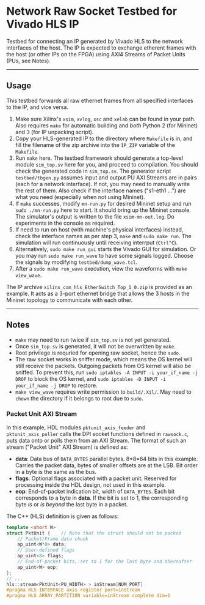 # Network Raw Socket Testbed for Vivado HLS IP

Testbed for connecting an IP generated by Vivado HLS to the network 
interfaces of the host. The IP is expected to exchange etherent frames 
with the host (or other IPs on the FPGA) using AXI4 Streams of Packet 
Units (PUs, see Notes).

-----

## Usage

This testbed forwards all raw ethernet frames from all specified 
interfaces to the IP, and vice versa.

1. Make sure Xilinx's `xsim`, `xvlog`, `xsc` and `xelab` can be 
found in your path. Also requires `make` for automatic building 
and _both_ Python 2 (for Mininet) and 3 (for IP unpacking script).
2. Copy your HLS-generated IP to the directory where `Makefile` 
is in, and fill the filename of the zip archive into the `IP_ZIP` 
variable of the `Makefile`.
3. Run `make` here. The testbed framework should generate a top-level 
module `sim_top.sv` here for you, and proceed to compilation. You 
should check the generated code in `sim_top.sv`. The generator 
script `testbed/tbgen.py` assumes input and output PU AXI Streams are 
in pairs (each for a network interface). If not, you may need to 
manually write the rest of them. Also check if the interface names 
("s1-eth1 ...") are what you need (especially when not using Mininet).
4. If `make` successes, modify `mn-run.py` for desired Mininet setup 
and run `sudo ./mn-run.py` here to start. It should bring 
up the Mininet console. The simulator's output is written to the file 
`xsim-mn-out.log`. Do experiments in the console as required.
5. If need to run on host (with machine's physical interfaces) instead, 
check the interface names as per step 3, `make` and `sudo make run`. 
The simulation will run continuously until receiving interrput (`Ctrl^C`).
5. Alternatively, `sudo make run_gui` starts the Vivado GUI for 
simulation. Or you may run `sudo make run_wave` to have some signals 
logged. Choose the signals by modifying `testbed/dump_wave.tcl`.
6. After a `sudo make run_wave` execution, view the waveforms with 
`make view_wave`.

The IP archive `xilinx_com_hls_EtherSwitch_Top_1_0.zip` is provided as 
an example. It acts as a 3-port ethernet bridge that allows the 3 hosts 
in the Mininet topology to communicate with each other.

-----

## Notes

- `make` may need to run twice if `sim_top.sv` is not yet generated.
- Once `sim_top.sv` is generated, it will not be overwritten by `make`.
- Root privilege is requried for opening raw socket, hence the `sudo`. 
- The raw socket works in sniffer mode, which means the OS kernel 
will still receive the packets. Outgoing packets from OS kernel 
will also be sniffed. To prevent this, run
`sudo iptables -A INPUT -i your_if_name -j DROP`
to block the OS kernel, and 
`sudo iptables -D INPUT -i your_if_name -j DROP`
to restore.
- `make view_wave` requires write permission to `build/.Xil/`. May need 
to `chown` the directory if it belongs to root due to `sudo`.

### Packet Unit AXI Stream

In this example, HDL modules `pktunit_axis_feeder` and 
`pktunit_axis_poller` calls the DPI socket functions defined in 
`rawsock.c`, puts data onto or polls them from an AXI Stream. The 
format of such an stream ("Packet Unit" AXI Stream) is defined as: 

- **data**: Data bus of `DATA_BYTES` parallel bytes. 8*8=64 bits 
in this example. Carries the packet data, bytes of smaller offsets 
are at the LSB. Bit order in a byte is the same as the bus.
- **flags**: Optional flags associated with a packet unit. Reserved 
for processing inside the HDL design, not used in this example.
- **eop**: End-of-packet indication bit, width of `DATA_BYTES`. Each 
bit corresponds to a byte in **data**. If the bit is set to 1, the 
corresponding byte *is* or *is beyond* the last byte in a packet.

The C++ (HLS) definition is given as follows:
``` cpp
template <short W>
struct PktUnit {    // Note that the struct should not be packed
    // Packet/Frame data chunk
    ap_uint<W*8> data;
    // User-defined flags
    ap_uint<8> flags;
    // End-of-packet bits, set to 1 for the last byte and thereafter
    ap_uint<W> eop;
};
// ...
hls::stream<PktUnit<PU_WIDTH> > inStream[NUM_PORT]
#pragma HLS INTERFACE axis register port=inStream
#pragma HLS ARRAY_PARTITION variable=inStream complete dim=1
```